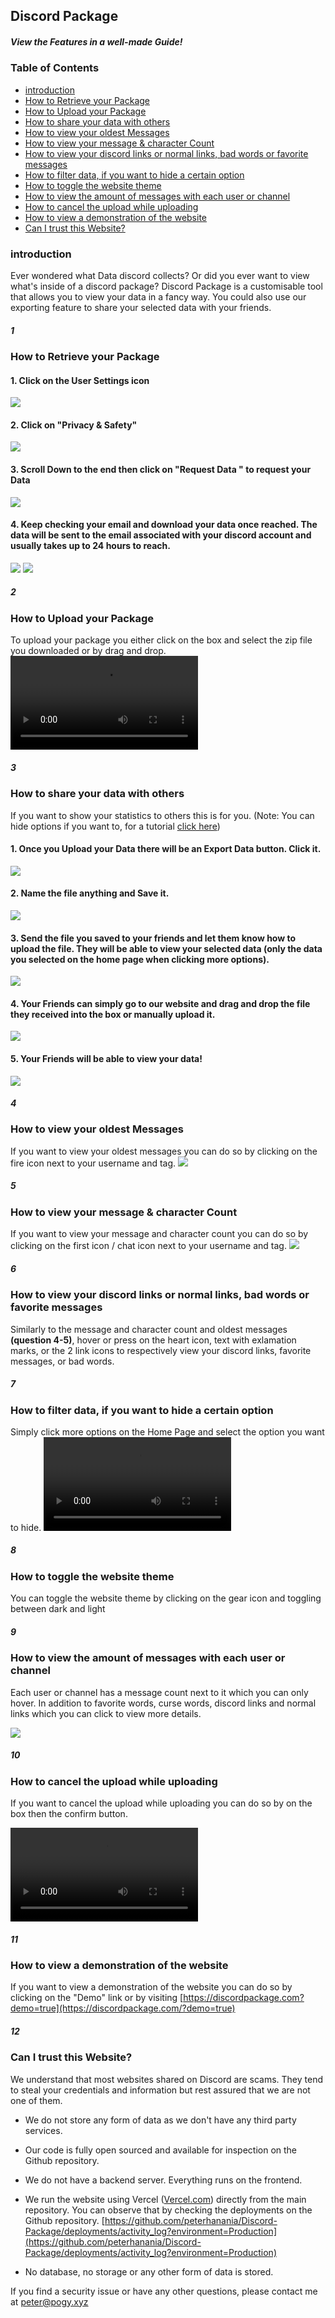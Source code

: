 ## Discord Package
##### View the Features in a well-made Guide! 


### Table of Contents
* [introduction](#introduction)
* [How to Retrieve your Package](#1)
* [How to Upload your Package](#2)
* [How to share your data with others](#3)
* [How to view your oldest Messages](#4)
* [How to view your message & character Count](#5)
* [How to view your discord links or normal links, bad words or favorite messages](#6)
* [How to filter data, if you want to hide a certain option](#7)
* [How to toggle the website theme](#8)
* [How to view the amount of messages with each user or channel](#9)
* [How to cancel the upload while uploading](#10)
* [How to view a demonstration of the website](#11)
* [Can I trust this Website?](#12)


### introduction
Ever wondered what Data discord collects? Or did you ever want to view what's inside of a discord package? Discord Package is a customisable tool that allows you to view your data in a fancy way. You could also use our exporting feature to share your selected data with your friends.

##### 1
### How to Retrieve your Package
#### 1.  Click on the User Settings icon
<img src="https://discordpackage.com/help/1.png" />

#### 2.  Click on "Privacy & Safety"
<img src="https://discordpackage.com/help/2.png" />

#### 3. Scroll Down to the end then click on "Request Data " to request your Data
<img src="https://discordpackage.com/help/3.png" />

#### 4. Keep checking your email and download your data once reached. The data will be sent to the email associated with your discord account and usually takes up to 24 hours to reach.
<img src="https://discordpackage.com/help/4.png" />
<img src="https://discordpackage.com/help/5.png" />


##### 2
### How to Upload your Package
To upload your package you either click on the box and select the zip file you downloaded or by drag and drop.
<video controls>
<source src="https://discordpackage.com/help/1.mp4" type="video/webm" />
Your browser does not support embedded videos
</video>

##### 3
### How to share your data with others
If you want to show your statistics to others this is for you. (Note: You can hide options if you want to, for a tutorial [click here](#7))

#### 1. Once you Upload your Data there will be an Export Data button. Click it.
<img src="https://discordpackage.com/help/1/1.png" />

#### 2. Name the file anything and Save it.
<img src="https://discordpackage.com/help/1/2.png" />

#### 3. Send the file you saved to your friends and let them know how to upload the file. They will be able to view your selected data (only the data you selected on the home page when clicking more options).
<img src="https://discordpackage.com/help/1/3.png" />

#### 4. Your Friends can simply go to our website and drag and drop the file they received into the box or manually upload it.
<img src="https://discordpackage.com/help/1/4.png" />

#### 5. Your Friends will be able to view your data!
<img src="https://discordpackage.com/help/1/5.png" />


##### 4
### How to view your oldest Messages
If you want to view your oldest messages you can do so by clicking on the fire icon next to your username and tag.
<img src="https://discordpackage.com/help/2/1.png" />


##### 5
### How to view your message & character Count
If you want to view your message and character count you can do so by clicking on the first icon / chat icon next to your username and tag.
<img src="https://discordpackage.com/help/3/1.png" />



##### 6
### How to view your discord links or normal links, bad words or favorite messages
Similarly to the message and character count and oldest messages **(question 4-5)**, hover or press on the heart icon, text with exlamation marks, or the 2 link icons to respectively view your discord links, favorite messages, or bad words.

##### 7
### How to filter data, if you want to hide a certain option
Simply click more options on the Home Page and select the option you want to hide.
<video controls>
<source src="https://discordpackage.com/help/3.mp4" type="video/webm" />
Your browser does not support embedded videos
</video>

##### 8 
### How to toggle the website theme
You can toggle the website theme by clicking on the gear icon and toggling between dark and light

##### 9
### How to view the amount of messages with each user or channel
Each user or channel has a message count next to it which you can only hover. In addition to favorite words, curse words, discord links and normal links which you can click to view more details.

<img src="https://discordpackage.com/help/4/1.png" />


##### 10
### How to cancel the upload while uploading
If you want to cancel the upload while uploading you can do so by on the box then the confirm button.

<video controls>
<source src="https://discordpackage.com/help/2.mp4" type="video/webm" />
Your browser does not support embedded videos
</video>

##### 11
### How to view a demonstration of the website
If you want to view a demonstration of the website you can do so by clicking on the "Demo" link or by visiting [https://discordpackage.com?demo=true](https://discordpackage.com/?demo=true)


##### 12
### Can I trust this Website?

We understand that most websites shared on Discord are scams. They tend to steal your credentials and information but rest assured that we are not one of them.

- We do not store any form of data as we don't have any third party services.

- Our code is fully open sourced and available for inspection on the Github repository.
  
- We do not have a backend server. Everything runs on the frontend.

- We run the website using Vercel ([Vercel.com](vercel.com)) directly from the main repository. You can observe that by checking the deployments on the Github repository. [https://github.com/peterhanania/Discord-Package/deployments/activity_log?environment=Production](https://github.com/peterhanania/Discord-Package/deployments/activity_log?environment=Production)
  
- No database, no storage or any other form of data is stored.

If you find a security issue or have any other questions, please contact me at peter@pogy.xyz
